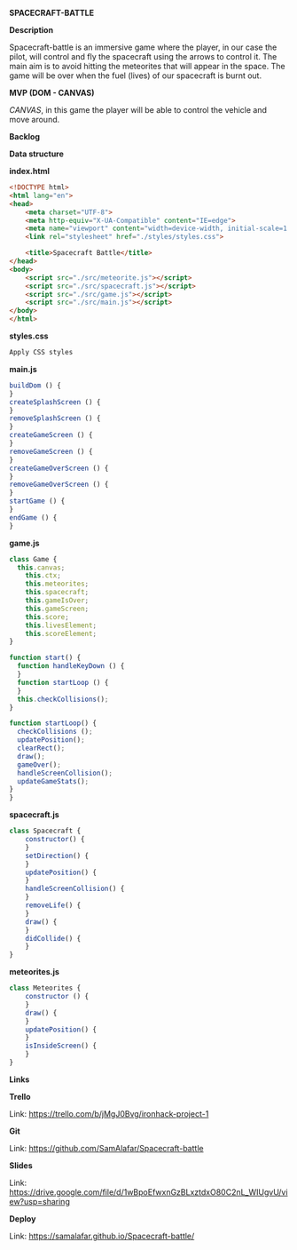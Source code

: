 **SPACECRAFT-BATTLE**

**Description**

Spacecraft-battle is an immersive game where the player, in our case the pilot, will control and fly the spacecraft using the arrows to control it. The main aim is to avoid hitting the meteorites that will appear in the space. The game will be over when the fuel (lives) of our spacecraft is burnt out. 



**MVP (DOM - CANVAS)**

*CANVAS*, in this game the player will be able to control the vehicle and move around. 



**Backlog**

**Data structure**

**index.html**

```html
<!DOCTYPE html>
<html lang="en">
<head>
    <meta charset="UTF-8">
    <meta http-equiv="X-UA-Compatible" content="IE=edge">
    <meta name="viewport" content="width=device-width, initial-scale=1.0">
    <link rel="stylesheet" href="./styles/styles.css">

    <title>Spacecraft Battle</title>
</head>
<body>
    <script src="./src/meteorite.js"></script>
    <script src="./src/spacecraft.js"></script>
    <script src="./src/game.js"></script>
    <script src="./src/main.js"></script>
</body>
</html>
```

**styles.css**

```css
Apply CSS styles
```



**main.js**

```javascript
buildDom () {
}
createSplashScreen () {
}
removeSplashScreen () {
}
createGameScreen () {
}
removeGameScreen () {
}
createGameOverScreen () {
}
removeGameOverScreen () {
}
startGame () {
}
endGame () { 
}
```

**game.js**

```javascript
class Game {
  this.canvas;
	this.ctx;
	this.meteorites;
	this.spacecraft;
	this.gameIsOver;
	this.gameScreen;
	this.score;
	this.livesElement;
	this.scoreElement;
}

function start() {
  function handleKeyDown () {
  }
  function startLoop () {
  }
  this.checkCollisions();
}

function startLoop() {
  checkCollisions ();
  updatePosition();
  clearRect();
  draw();
  gameOver();
  handleScreenCollision();
  updateGameStats();
}
}
```

**spacecraft.js**

```javascript
class Spacecraft {
	constructor() {
	}
	setDirection() {
	} 
	updatePosition() {
	}
	handleScreenCollision() {
	}
	removeLife() {
	}
	draw() {
	}
	didCollide() {
	}
}
```

**meteorites.js**

```javascript
class Meteorites {
	constructor () {
	}
	draw() {
	}
	updatePosition() {
	}
	isInsideScreen() {
	}
}
```



**Links**

**Trello**

Link: https://trello.com/b/jMgJ0Bvg/ironhack-project-1

**Git**

Link: https://github.com/SamAlafar/Spacecraft-battle

**Slides**

Link: https://drive.google.com/file/d/1wBpoEfwxnGzBLxztdxO80C2nL_WIUgvU/view?usp=sharing

**Deploy**

Link: https://samalafar.github.io/Spacecraft-battle/
